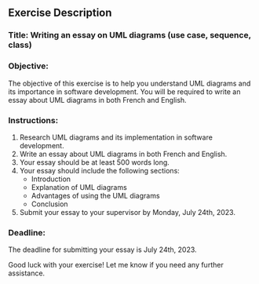 ## Exercise Description

### Title: Writing an essay on UML diagrams (use case, sequence, class)

### Objective:
The objective of this exercise is to help you understand UML diagrams and its importance in software development. You will be required to write an essay about UML diagrams in both French and English.

### Instructions:
1. Research UML diagrams and its implementation in software development.
2. Write an essay about UML diagrams in both French and English.
3. Your essay should be at least 500 words long.
4. Your essay should include the following sections:
    * Introduction
    * Explanation of UML diagrams
    * Advantages of using the UML diagrams
    * Conclusion
5. Submit your essay to your supervisor by Monday, July 24th, 2023.

### Deadline:
The deadline for submitting your essay is July 24th, 2023.

Good luck with your exercise! Let me know if you need any further assistance.
